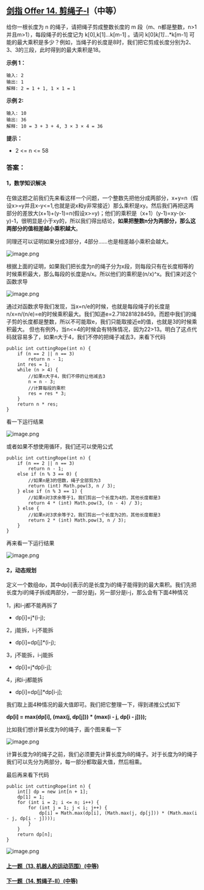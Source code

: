 ## [剑指 Offer 14. 剪绳子-I](https://leetcode-cn.com/problems/jian-sheng-zi-lcof/)（中等）

给你一根长度为 n 的绳子，请把绳子剪成整数长度的 m 段（m、n都是整数，n>1并且m>1），每段绳子的长度记为 k[0],k[1]...k[m-1] 。请问 k[0]*k[1]*...*k[m-1] 可能的最大乘积是多少？例如，当绳子的长度是8时，我们把它剪成长度分别为2、3、3的三段，此时得到的最大乘积是18。

**示例 1：**

```
输入: 2
输出: 1
解释: 2 = 1 + 1, 1 × 1 = 1
```

**示例 2:**

```
输入: 10
输出: 36
解释: 10 = 3 + 3 + 4, 3 × 3 × 4 = 36
```

**提示：**

- 2 <= n <= 58



### 答案：

#### 1，数学知识解决

在做这题之前我们先来看这样一个问题，一个整数先把他分成两部分，x+y=n（假设x>=y并且x-y<=1,也就是说x和y非常接近）那么乘积是xy。然后我们再把这两部分的差放大(x+1)+(y-1)=n(假设x>=y)；他们的乘积是（x+1）(y-1)=xy-(x-y)-1，很明显是小于xy的，所以我们得出结论，**如果把整数n分为两部分，那么这两部分的值相差越小乘积越大**。


同理还可以证明如果分成3部分，4部分……也是相差越小乘积会越大。

![image.png](https://pic.leetcode-cn.com/875a8a4619d70cbe2d52f15a4f96f9727b363d2387caadfd320a8c192f35b2a0-image.png)


根据上面的证明，如果我们把长度为n的绳子分为x段，则每段只有在长度相等的时候乘积最大，那么每段的长度是n/x。所以他们的乘积是(n/x)^x。我们来对这个函数求导


![image.png](https://pic.leetcode-cn.com/f5eceba47b6cd65e5b575e212c38161f5ea7a94ccb6fef77154407345b551aa6-image.png)

通过对函数求导我们发现，当x=n/e的时候，也就是每段绳子的长度是n/x=n/(n/e)=e的时候乘积最大。我们知道e=2.718281828459。而题中我们的绳子剪的长度都是整数，所以不可能取e，我们只能取接近e的值，也就是3的时候乘积最大。
但也有例外，当n<=4的时候会有特殊情况，因为22>13。明白了这点代码就容易多了，如果n大于4，我们不停的把绳子减去3，来看下代码

```
public int cuttingRope(int n) {
    if (n == 2 || n == 3)
        return n - 1;
    int res = 1;
    while (n > 4) {
        //如果n大于4，我们不停的让他减去3
        n = n - 3;
        //计算每段的乘积
        res = res * 3;
    }
    return n * res;
}
```

看一下运行结果

![image.png](https://pic.leetcode-cn.com/64bd71867e0b2ce814303c57c53fe03d4c71c0b3e3c0c5fa403a55631e1676bd-image.png)

或者如果不想使用循环，我们还可以使用公式

```
public int cuttingRope(int n) {
    if (n == 2 || n == 3)
        return n - 1;
    else if (n % 3 == 0) {
        //如果n是3的倍数，绳子全部剪为3
        return (int) Math.pow(3, n / 3);
    } else if (n % 3 == 1) {
        //如果n对3求余等于1，我们剪出一个长度为4的，其他长度都是3
        return 4 * (int) Math.pow(3, (n - 4) / 3);
    } else {
        //如果n对3求余等于2，我们剪出一个长度为2的，其他长度都是3
        return 2 * (int) Math.pow(3, n / 3);
    }
}
```

再来看一下运行结果

![image.png](https://pic.leetcode-cn.com/c3f8914cecf9fa10bf475439d5a40ae618a88e21b776fdcf930e98690629db99-image.png)

#### 2，动态规划

定义一个数组dp，其中dp[i]表示的是长度为i的绳子能得到的最大乘积。我们先把长度为i的绳子拆成两部分，一部分是j，另一部分是i-j，那么会有下面4种情况

1，j和i-j都不能再拆了

- dp[i]=j*(i-j);

2，j能拆，i-j不能拆

- dp[i]=dp[j]*(i-j);

3，j不能拆，i-j能拆

- dp[i]=j*dp[i-j];

4，j和i-j都能拆

- dp[i]=dp[j]*dp[i-j];


我们取上面4种情况的最大值即可。我们把它整理一下，得到递推公式如下

**dp[i] = max(dp[i], (max(j, dp[j])) \* (max(i - j, dp[i - j])));**

比如我们想计算长度为9的绳子，画个图来看一下

![image.png](https://pic.leetcode-cn.com/9457ed7d6b3120d56c16a44bc4addb5ef951b008226a7352b6ceddb537171053-image.png)

计算长度为9的绳子之前，我们必须要先计算长度为8的绳子。对于长度为9的绳子我们可以先分为两部分，每一部分都取最大值，然后相乘。


最后再来看下代码

```
public int cuttingRope(int n) {
    int[] dp = new int[n + 1];
    dp[1] = 1;
    for (int i = 2; i <= n; i++) {
        for (int j = 1; j < i; j++) {
            dp[i] = Math.max(dp[i], (Math.max(j, dp[j])) * (Math.max(i - j, dp[i - j])));
        }
    }
    return dp[n];
}
```



![image.png](https://pic.leetcode-cn.com/d56a80459005b444404d2ad6fbaabdabecd2b9ed3cb2cf432e570c315ae2fcf7-image.png)

#### [上一题（13. 机器人的运动范围）(中等)](https://github.com/sdwwld/leetCode/blob/master/src/main/java/com/wld/java/offer/剑指Offer13.md)

#### [下一题（14. 剪绳子-II）(中等)](https://github.com/sdwwld/leetCode/blob/master/src/main/java/com/wld/java/offer/剑指Offer14-II.md)